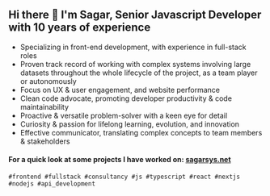 ## Hi there 👋 I'm Sagar, Senior Javascript Developer with 10 years of experience

- Specializing in front-end development, with experience in full-stack roles
- Proven track record of working with complex systems involving large datasets throughout the whole lifecycle of the project, as a team player or autonomously
- Focus on UX & user engagement, and website performance
- Clean code advocate, promoting developer productivity & code maintainability
- Proactive & versatile problem-solver with a keen eye for detail
- Curiosity & passion for lifelong learning, evolution, and innovation
- Effective communicator, translating complex concepts to team members & stakeholders

#### For a quick look at some projects I have worked on: [sagarsys.net](https://sagarsys.net)

```
#frontend #fullstack #consultancy #js #typescript #react #nextjs #nodejs #api_development
```

<!--
**sagarsys/sagarsys** is a ✨ _special_ ✨ repository because its `README.md` (this file) appears on your GitHub profile.

Here are some ideas to get you started:

- 🔭 I’m currently working on ...
- 🌱 I’m currently learning ...
- 👯 I’m looking to collaborate on ...
- 🤔 I’m looking for help with ...
- 💬 Ask me about ...
- 📫 How to reach me: ...
- 😄 Pronouns: ...
- ⚡ Fun fact: ...
-->
